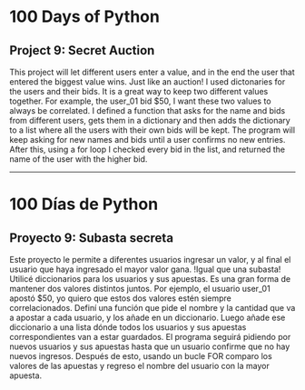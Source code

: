 # 100 Days of Python
## Project 9: Secret Auction

This project will let different users enter a value, and in the end the user that entered the biggest value wins. Just like an auction!
I used dictonaries for the users and their bids. It is a great way to keep two different values together. For example, the user_01 bid $50, I want these two values to always be correlated. I defined a function that asks for the name and bids from different users, gets them in a dictionary and then adds the dictionary to a list where all the users with their own bids will be kept.
The program will keep asking for new names and bids until a user confirms no new entries. After this, using a for loop I checked every bid in the list, and returned the name of the user with the higher bid.

-----------------------------------------------------------------------------------------------------------------------------------------------------------------------------------

# 100 Días de Python
## Proyecto 9: Subasta secreta

Este proyecto le permite a diferentes usuarios ingresar un valor, y al final el usuario que haya ingresado el mayor valor gana. !Igual que una subasta!
Utilicé diccionarios para los usuarios y sus apuestas. Es una gran forma de mantener dos valores distintos juntos. Por ejemplo, el usuario user_01 apostó $50, yo quiero que estos dos valores estén siempre correlacionados. Definí una función que pide el nombre y la cantidad que va a apostar a cada usuario, y los añade en un diccionario. Luego añade ese diccionario a una lista dónde todos los usuarios y sus apuestas correspondientes van a estar guardados.
El programa seguirá pidiendo por nuevos usuarios y sus apuestas hasta que un usuario confirme que no hay nuevos ingresos. Después de esto, usando un bucle FOR comparo los valores de las apuestas y regreso el nombre del usuario con la mayor apuesta.
